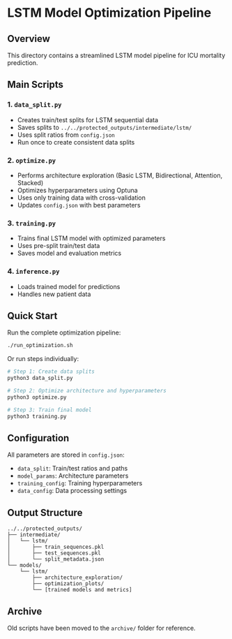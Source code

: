 # LSTM Model Optimization Pipeline

## Overview
This directory contains a streamlined LSTM model pipeline for ICU mortality prediction.

## Main Scripts

### 1. `data_split.py`
- Creates train/test splits for LSTM sequential data
- Saves splits to `../../protected_outputs/intermediate/lstm/`
- Uses split ratios from `config.json`
- Run once to create consistent data splits

### 2. `optimize.py`
- Performs architecture exploration (Basic LSTM, Bidirectional, Attention, Stacked)
- Optimizes hyperparameters using Optuna
- Uses only training data with cross-validation
- Updates `config.json` with best parameters

### 3. `training.py`
- Trains final LSTM model with optimized parameters
- Uses pre-split train/test data
- Saves model and evaluation metrics

### 4. `inference.py`
- Loads trained model for predictions
- Handles new patient data

## Quick Start

Run the complete optimization pipeline:
```bash
./run_optimization.sh
```

Or run steps individually:
```bash
# Step 1: Create data splits
python3 data_split.py

# Step 2: Optimize architecture and hyperparameters
python3 optimize.py

# Step 3: Train final model
python3 training.py
```

## Configuration
All parameters are stored in `config.json`:
- `data_split`: Train/test ratios and paths
- `model_params`: Architecture parameters
- `training_config`: Training hyperparameters
- `data_config`: Data processing settings

## Output Structure
```
../../protected_outputs/
├── intermediate/
│   └── lstm/
│       ├── train_sequences.pkl
│       ├── test_sequences.pkl
│       └── split_metadata.json
└── models/
    └── lstm/
        ├── architecture_exploration/
        ├── optimization_plots/
        └── [trained models and metrics]
```

## Archive
Old scripts have been moved to the `archive/` folder for reference.